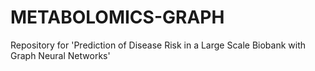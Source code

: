 # METABOLOMICS-GRAPH

Repository for 'Prediction of Disease Risk in a Large Scale Biobank with Graph Neural Networks' 
